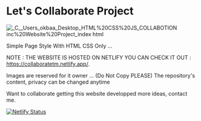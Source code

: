 # Let's Collaborate Project

![_C__Users_okbaa_Desktop_HTML%20CSS%20JS_COLLABOTION inc%20Website%20Project_index html](https://user-images.githubusercontent.com/96151694/166163264-be4a3c3d-d50b-4f6f-83ea-74bbdccfc4cc.png)

Simple Page Style With HTML CSS Only ...

NOTE : THE WEBSITE IS HOSTED ON NETLIFY YOU CAN CHECK IT OUT : https://collaboratetm.netlify.app/.

Images are reserved for it owner ... (Do Not Copy PLEASE)
The repository's content, privacy can be changed anytime

Want to collaborate getting this website developped more ideas, contact me.

[![Netlify Status](https://api.netlify.com/api/v1/badges/0da2905a-e19b-4dd1-8498-addcb911fe6b/deploy-status)](https://app.netlify.com/sites/collaboratetm/deploys)
